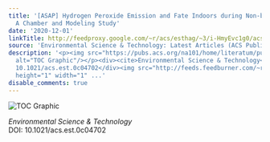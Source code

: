 ```yaml
---
title: '[ASAP] Hydrogen Peroxide Emission and Fate Indoors during Non-bleach Cleaning:
  A Chamber and Modeling Study'
date: '2020-12-01'
linkTitle: http://feedproxy.google.com/~r/acs/esthag/~3/i-HmyEvc1g0/acs.est.0c04702
source: 'Environmental Science & Technology: Latest Articles (ACS Publications)'
description: '<p><img src="https://pubs.acs.org/na101/home/literatum/publisher/achs/journals/content/esthag/0/esthag.ahead-of-print/acs.est.0c04702/20201130/images/medium/es0c04702_0006.gif"
  alt="TOC Graphic"/></p><div><cite>Environmental Science & Technology</cite></div><div>DOI:
  10.1021/acs.est.0c04702</div><img src="http://feeds.feedburner.com/~r/acs/esthag/~4/i-HmyEvc1g0"
  height="1" width="1" ...'
disable_comments: true
---
```

<p><img src="https://pubs.acs.org/na101/home/literatum/publisher/achs/journals/content/esthag/0/esthag.ahead-of-print/acs.est.0c04702/20201130/images/medium/es0c04702_0006.gif" alt="TOC Graphic"/></p><div><cite>Environmental Science & Technology</cite></div><div>DOI: 10.1021/acs.est.0c04702</div><img src="http://feeds.feedburner.com/~r/acs/esthag/~4/i-HmyEvc1g0" height="1" width="1" ...